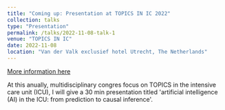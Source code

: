 ```yaml
---
title: "Coming up: Presentation at TOPICS IN IC 2022"
collection: talks
type: "Presentation"
permalink: /talks/2022-11-08-talk-1
venue: "TOPICS IN IC"
date: 2022-11-08
location: "Van der Valk exclusief hotel Utrecht, The Netherlands"
---
```


[More information here](https://www.topicsinic.nl/index.php/programma-hoofd/overzicht)

At this anually, multidisciplinary congres focus on TOPICS in the intensive care unit (ICU), I will give a 30 min presentation titled 'artificial intelligence (AI) in the ICU: from prediction to causal inference'.